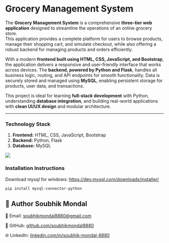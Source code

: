 # Grocery Management System

The **Grocery Management System** is a comprehensive **three-tier web application** designed to streamline the operations of an online grocery store.  
This application provides a complete platform for users to browse products, manage their shopping cart, and simulate checkout, while also offering a robust backend for managing products and orders efficiently.

With a modern **frontend built using HTML, CSS, JavaScript, and Bootstrap**, the application delivers a responsive and user-friendly interface that works across devices. The **backend, powered by Python and Flask**, handles all business logic, routing, and API endpoints for smooth functionality. Data is securely stored and managed using **MySQL**, enabling persistent storage for products, user data, and transactions.

This project is ideal for learning **full-stack development** with Python, understanding **database integration**, and building real-world applications with **clean UI/UX design** and modular architecture.

---

### Technology Stack

1. **Frontend:** HTML, CSS, JavaScript, Bootstrap  
2. **Backend:** Python, Flask  
3. **Database:** MySQL


![](homepage.JPG)

### Installation Instructions

Download mysql for windows: https://dev.mysql.com/downloads/installer/

`pip install mysql-connector-python`


## 👤 Author **Soubhik Mondal**
📧 Email: [soubhikmondal8880@gmail.com](mailto:soubhikmondal8880@gmail.com) 

🐙 GitHub: [github.com/soubhikmondal8880](https://github.com/soubhikmondal8880) 

🌐 LinkedIn: [linkedin.com/in/soubhik-mondal-8880](https://www.linkedin.com/in/soubhik-mondal-8880)
